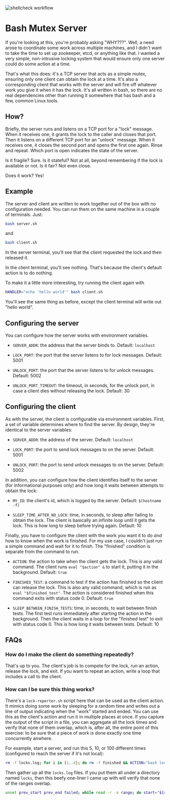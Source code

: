 ![shellcheck workflow](https://github.com/zzantozz/bash-mutex-server/actions/workflows/shellcheck.yml/badge.svg)

# Bash Mutex Server

If you're looking at this, you're probably asking "WHY???". Well, a need arose to coordinate some work across multiple machines, and I didn't want to take the time to set up zookeeper, etcd, or anything like that. I wanted a very simple, non-intrusive locking system that would ensure only one server could do some action at a time.

That's what this does: it's a TCP server that acts as a simple mutex, ensuring only one client can obtain the lock at a time. It's also a corresponding client that works with the server and will fire off whatever work you give it when it has the lock. It's all written in bash, so there are no real dependencies other than running it somewhere that has bash and a few, common Linux tools.

## How?

Briefly, the server runs and listens on a TCP port for a "lock" message. When it receives one, it grants the lock to the caller and closes that port. Then it listens on a different TCP port for an "unlock" message. When it receives one, it closes the second port and opens the first one again. Rinse and repeat. Which port is open indicates the state of the server.

Is it fragile? Sure. Is it stateful? Not at all, beyond remembering if the lock is available or not. Is it fair? Not even close.

Does it work? Yes!

## Example

The server and client are written to work together out of the box with no configuration needed. You can run them on the same machine in a couple of terminals. Just:

```bash
bash server.sh
```

and

```bash
bash client.sh
```

In the server terminal, you'll see that the client requested the lock and then released it.

In the client terminal, you'll see nothing. That's because the client's default action is to do nothing.

To make it a little more interesting, try running the client again with

```bash
HANDLER="echo 'hello world'" bash client.sh
```

You'll see the same thing as before, except the client terminal will write out "hello world".

## Configuring the server

You can configure how the server works with environment variables.

- `SERVER_ADDR`: the address that the server binds to. Default: `localhost`

- `LOCK_PORT`: the port that the server listens to for lock messages. Default: 5001

- `UNLOCK_PORT`: the port that the server listens to for unlock messages. Default: 5002

- `UNLOCK_PORT_TIMEOUT`: the timeout, in seconds, for the unlock port, in case a client dies without releasing the lock. Default: 30

## Configuring the client

As with the server, the client is configurable via environment variables. First, a set of variable determines where to find the server. By design, they're identical to the server variables:

- `SERVER_ADDR`: the address of the server. Default: `localhost`

- `LOCK_PORT`: the port to send lock messages to on the server. Default: 5001

- `UNLOCK_PORT`: the port to send unlock messages to on the server. Default: 5002

In addition, you can configure how the client identifies itself to the server (for informational purposes only) and how long it waits between attempts to obtain the lock:

- `MY_ID`: the client's id, which is logged by the server. Default: `$(hostname -f)`

- `SLEEP_TIME_AFTER_NO_LOCK`: time, in seconds, to sleep after failing to obtain the lock. The client is basically an infinite loop until it gets the lock. This is how long to sleep before trying again. Default: 10

Finally, you have to configure the client with the work you want it to do *and* how to know when the work is finished. For my use case, I couldn't just run a simple command and wait for it to finish. The "finished" condition is separate from the command to run.

- `ACTION`: the action to take when the client gets the lock. This is any valid command. The client runs `eval "$action" &` to start it, putting it in the background. Default: `true`

- `FINISHED_TEST`: a command to test if the action has finished so the client can release the lock. This is also any valid command, which is run as `eval "$finished_test"`. The action is considered finished when this command exits with status code 0. Default: `true`

- `SLEEP_BETWEEN_FINISH_TESTS`: time, in seconds, to wait between finish tests. The first test runs immediately after starting the action in the background. Then the client waits in a loop for the "finished test" to exit with status code 0. This is how long it waits between tests. Default: 10

## FAQs

### How do I make the client do something repeatedly?

That's up to you. The client's job is to compete for the lock, run an action, release the lock, and exit. If you want to repeat an action, write a loop that includes a call to the client.

### How can I be sure this thing works?

There's a `lock-reporter.sh` script here that can be used as the client action. It mimics doing some work by sleeping for a random time and writes out a line of output indicating when the "work" started and ended. You can use this as the client's action and run it in multiple places at once. If you capture the output of the script in a file, you can aggregate all the lock times and verify that none of them overlap, which is, after all, the entire point of this exercise: to be sure that a piece of work is done exactly one time concurrently anwhere.

For example, start a server, and run this 5, 10, or 100 different times (configured to reach the server if it's not local):

```bash
rm -f locks.log; for i in {1..4}; do rm -f finished && ACTION="bash lock-reporter.sh >> locks.log; touch finished" FINISHED_TEST="[ -e finished ]" bash client.sh; sleep 60; done
```

Then gather up all the `locks.log` files. If you put them all under a directory named `locks`, then this beefy one-liner I came up with will verify that none of the ranges overlap.

```bash
unset prev_start prev_end failed; while read -r -a range; do start="${range[0]}"; end="${range[1]}"; echo -n "$start - $end "; if [ -z "$prev_start" ]; then echo "First line!"; prev_start="$start"; prev_end="$end"; else echo -n "is $prev_end < $start? "; if [ "$prev_end" -lt "$start" ]; then echo yep; else echo nope; failed=true; fi; fi; prev_start="$start"; prev_end="$end"; done < <(cat locks/* | sort -k 6 | awk '{print $6 " " $8}'); [ -z "$failed" ] || echo "There was an overlap!"
```

